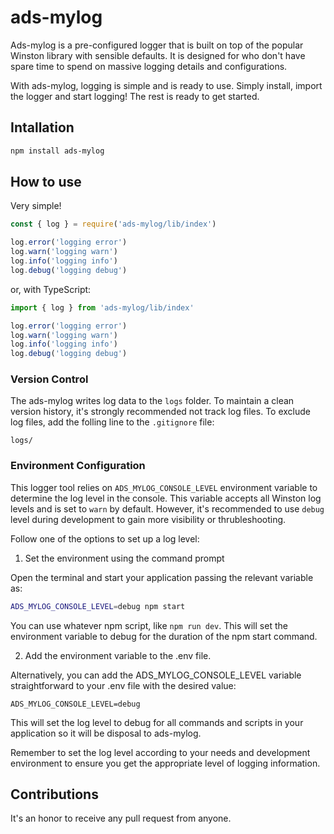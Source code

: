 # ads-mylog

Ads-mylog is a pre-configured logger that is built on top of the popular Winston library with sensible defaults. It is designed for who don't have spare time to spend on massive logging details and configurations.

With ads-mylog, logging is simple and is ready to use. Simply install, import the logger and start logging! The rest is ready to get started.

## Intallation

```bash
npm install ads-mylog
```

## How to use

Very simple!

```js
const { log } = require('ads-mylog/lib/index')

log.error('logging error')
log.warn('logging warn')
log.info('logging info')
log.debug('logging debug')
```

or, with TypeScript:

```ts
import { log } from 'ads-mylog/lib/index'

log.error('logging error')
log.warn('logging warn')
log.info('logging info')
log.debug('logging debug')
```

### Version Control

The ads-mylog writes log data to the `logs` folder. To maintain a clean version history, it's strongly recommended not track log files. To exclude log files, add the folling line to the `.gitignore` file:

```.gitignore
logs/
```



### Environment Configuration

This logger tool relies on `ADS_MYLOG_CONSOLE_LEVEL` environment variable to determine the log level in the console. This variable accepts all Winston log levels and is set to `warn` by default. However, it's recommended to use `debug` level during development to gain more visibility or thrubleshooting. 

Follow one of the options to set up a log level:

1. Set the environment using the command prompt

Open the terminal and start your application passing the relevant variable as:

```bash
ADS_MYLOG_CONSOLE_LEVEL=debug npm start
```

You can use whatever npm script, like `npm run dev`. This will set the environment variable to debug for the duration of the npm start command.


2. Add the environment variable to the .env file.

Alternatively, you can add the ADS_MYLOG_CONSOLE_LEVEL variable straightforward to your .env file with the desired value:

```config
ADS_MYLOG_CONSOLE_LEVEL=debug
```

This will set the log level to debug for all commands and scripts in your application so it will be disposal to ads-mylog.

Remember to set the log level according to your needs and development environment to ensure you get the appropriate level of logging information.

## Contributions

It's an honor to receive any pull request from anyone.
